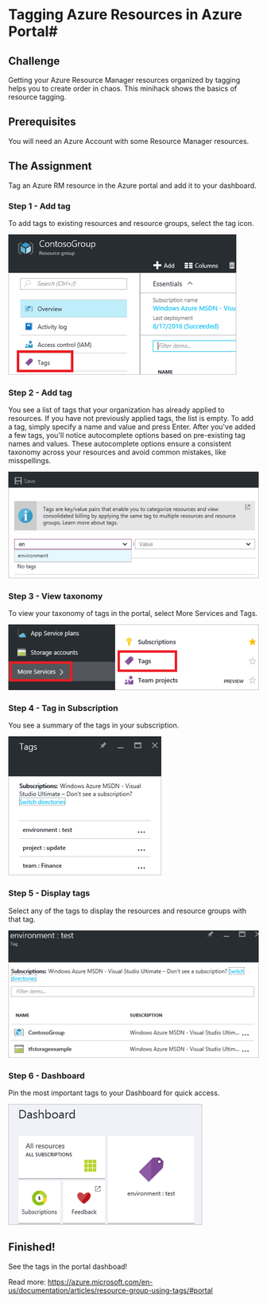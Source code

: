 # Tagging Azure Resources in Azure Portal#

## Challenge ##
Getting your Azure Resource Manager resources organized by tagging helps you to create order in chaos. This minihack shows the basics of resource tagging.

## Prerequisites ##
You will need an Azure Account with some Resource Manager resources.

## The Assignment ##
Tag an Azure RM resource in the Azure portal and add it to your dashboard.

### Step 1 - Add tag ###
To add tags to existing resources and resource groups, select the tag icon.

![Image of Tags part on resource and resource group blades](./select-tag-icon.png)

### Step 2 - Add tag ###
You see a list of tags that your organization has already applied to resources. If you have not previously applied tags, the list is empty. To add a tag, simply specify a name and value and press Enter. After you've added a few tags, you'll notice autocomplete options based on pre-existing tag names and values. These autocomplete options ensure a consistent taxonomy across your resources and avoid common mistakes, like misspellings.

![Image of Tag resources with name/value pairs](./tag-resources.png)

### Step 3 - View taxonomy ###
To view your taxonomy of tags in the portal, select More Services and Tags.

![Image of Find tags via the Browse hub](./browse-tags.png)

### Step 4 - Tag in Subscription ###
You see a summary of the tags in your subscription.

![Image of Show all tags](./tag-taxonomy.png)

### Step 5 - Display tags ###
Select any of the tags to display the resources and resource groups with that tag.

![Image of Show tagged resources](./show-tagged-resources.png)

### Step 6 - Dashboard ###
Pin the most important tags to your Dashboard for quick access.

![Image of Pin tags to the Startboard](./show-pinned-tag.png)

## Finished! ##
See the tags in the portal dashboad!


Read more: https://azure.microsoft.com/en-us/documentation/articles/resource-group-using-tags/#portal
